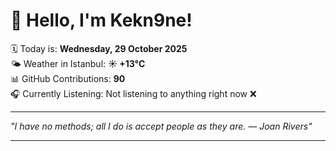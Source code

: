 # 👋 Hello, I'm Kekn9ne!

🗓️ Today is: **Wednesday, 29 October 2025**  
🌤️ Weather in Istanbul: **☀️   +13°C**  
📊 GitHub Contributions: **90**  
🎧 Currently Listening: Not listening to anything right now ❌

---

_"I have no methods; all I do is accept people as they are. — *Joan Rivers*"_

---
